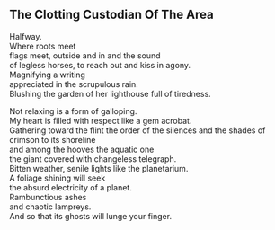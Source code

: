 The Clotting Custodian Of The Area
----------------------------------
Halfway.  
Where roots meet  
flags meet, outside and in and the sound  
of legless horses, to reach out and kiss in agony.  
Magnifying a writing  
appreciated in the scrupulous rain.  
Blushing the garden of her lighthouse full of tiredness.  
  
Not relaxing is a form of galloping.  
My heart is filled with respect like a gem acrobat.  
Gathering toward the flint the order of the silences and the shades of crimson to its shoreline  
and among the hooves the aquatic one  
the giant covered with changeless telegraph.  
Bitten weather, senile lights like the planetarium.  
A foliage shining will seek  
the absurd electricity of a planet.  
Rambunctious ashes  
and chaotic lampreys.  
And so that its ghosts will lunge your finger.  
